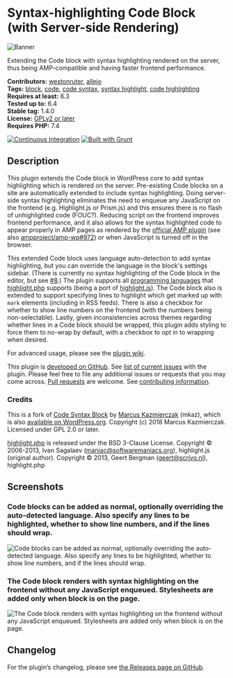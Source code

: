 # Syntax-highlighting Code Block (with Server-side Rendering)

![Banner](.wordpress-org/banner-1544x500.png)

Extending the Code block with syntax highlighting rendered on the server, thus being AMP-compatible and having faster frontend performance.

**Contributors:** [westonruter](https://profiles.wordpress.org/westonruter), [allejo](https://profiles.wordpress.org/allejo)  
**Tags:** [block](https://wordpress.org/plugins/tags/block), [code](https://wordpress.org/plugins/tags/code), [code syntax](https://wordpress.org/plugins/tags/code-syntax), [syntax highlight](https://wordpress.org/plugins/tags/syntax-highlight), [code highlighting](https://wordpress.org/plugins/tags/code-highlighting)  
**Requires at least:** 6.3  
**Tested up to:** 6.4  
**Stable tag:** 1.4.0  
**License:** [GPLv2 or later](http://www.gnu.org/licenses/gpl-2.0.html)  
**Requires PHP:** 7.4

[![Continuous Integration](https://github.com/westonruter/syntax-highlighting-code-block/actions/workflows/ci.yaml/badge.svg)](https://github.com/westonruter/syntax-highlighting-code-block/actions/workflows/ci.yaml)
[![Built with Grunt](https://gruntjs.com/cdn/builtwith.svg)](http://gruntjs.com)

## Description

This plugin extends the Code block in WordPress core to add syntax highlighting which is rendered on the server. Pre-existing Code blocks on a site are automatically extended to include syntax highlighting. Doing server-side syntax highlighting eliminates the need to enqueue any JavaScript on the frontend (e.g. Highlight.js or Prism.js) and this ensures there is no flash of unhighlighted code (FOUC?). Reducing script on the frontend improves frontend performance, and it also allows for the syntax highlighted code to appear properly in AMP pages as rendered by the [official AMP plugin](https://amp-wp.org) (see also [ampproject/amp-wp#972](https://github.com/ampproject/amp-wp/issues/972)) or when JavaScript is turned off in the browser.

This extended Code block uses language auto-detection to add syntax highlighting, but you can override the language in the block's settings sidebar. (There is currently no syntax highlighting of the Code block in the editor, but see [#8](https://github.com/westonruter/syntax-highlighting-code-block/issues/8).) The plugin supports all [programming languages](https://highlightjs.org/static/demo/) that [highlight.php](https://github.com/scrivo/highlight.php) supports (being a port of [highlight.js](https://highlightjs.org/)). The Code block also is extended to support specifying lines to highlight which get marked up with `mark` elements (including in RSS feeds). There is also a checkbox for whether to show line numbers on the frontend (with the numbers being non-selectable). Lastly, given inconsistencies across themes regarding whether lines in a Code block should be wrapped, this plugin adds styling to force them to no-wrap by default, with a checkbox to opt in to wrapping when desired.

For advanced usage, please see the [plugin wiki](https://github.com/westonruter/syntax-highlighting-code-block/wiki).

This plugin is [developed on GitHub](https://github.com/westonruter/syntax-highlighting-code-block). See [list of current issues](https://github.com/westonruter/syntax-highlighting-code-block/issues) with the plugin. Please feel free to file any additional issues or requests that you may come across. [Pull requests](https://github.com/westonruter/syntax-highlighting-code-block/pulls) are welcome. See [contributing information](https://github.com/westonruter/syntax-highlighting-code-block/wiki/Contributing).

### Credits

This is a fork of [Code Syntax Block](https://github.com/mkaz/code-syntax-block) by [Marcus Kazmierczak](https://mkaz.blog/) (mkaz), which is also [available on WordPress.org](https://wordpress.org/plugins/code-syntax-block/). Copyright (c) 2018 Marcus Kazmierczak. Licensed under GPL 2.0 or later.

[highlight.php](https://github.com/scrivo/highlight.php) is released under the BSD 3-Clause License. Copyright © 2006-2013, Ivan Sagalaev (maniac@softwaremaniacs.org), highlight.js (original author). Copyright © 2013, Geert Bergman (geert@scrivo.nl), highlight.php

## Screenshots

### Code blocks can be added as normal, optionally overriding the auto-detected language. Also specify any lines to be highlighted, whether to show line numbers, and if the lines should wrap.

![Code blocks can be added as normal, optionally overriding the auto-detected language. Also specify any lines to be highlighted, whether to show line numbers, and if the lines should wrap.](.wordpress-org/screenshot-1.png)

### The Code block renders with syntax highlighting on the frontend without any JavaScript enqueued. Stylesheets are added only when block is on the page.

![The Code block renders with syntax highlighting on the frontend without any JavaScript enqueued. Stylesheets are added only when block is on the page.](.wordpress-org/screenshot-2.png)

## Changelog

For the plugin’s changelog, please see [the Releases page on GitHub](https://github.com/westonruter/syntax-highlighting-code-block/releases).

